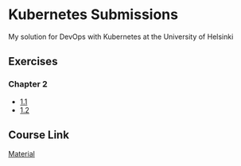 # Kubernetes Submissions

My solution for DevOps with Kubernetes at the University of Helsinki

## Exercises

### Chapter 2

- [1.1](https://github.com/FearlessLugia/KubernetesSubmissions/tree/1.1/log_output)
- [1.2](https://github.com/FearlessLugia/KubernetesSubmissions/tree/1.2/the_project/todo-app)


## Course Link

[Material](https://courses.mooc.fi/org/uh-cs/courses/devops-with-kubernetes)

